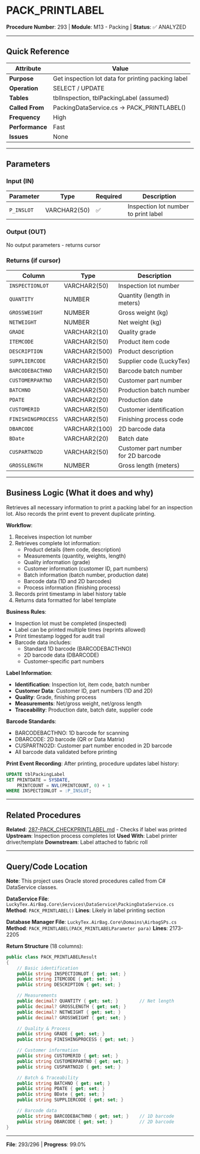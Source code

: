 # PACK_PRINTLABEL

**Procedure Number**: 293 | **Module**: M13 - Packing | **Status**: ✅ ANALYZED

---

## Quick Reference

| Attribute | Value |
|-----------|-------|
| **Purpose** | Get inspection lot data for printing packing label |
| **Operation** | SELECT / UPDATE |
| **Tables** | tblInspection, tblPackingLabel (assumed) |
| **Called From** | PackingDataService.cs → PACK_PRINTLABEL() |
| **Frequency** | High |
| **Performance** | Fast |
| **Issues** | None |

---

## Parameters

### Input (IN)

| Parameter | Type | Required | Description |
|-----------|------|----------|-------------|
| `P_INSLOT` | VARCHAR2(50) | ✅ | Inspection lot number to print label |

### Output (OUT)

No output parameters - returns cursor

### Returns (if cursor)

| Column | Type | Description |
|--------|------|-------------|
| `INSPECTIONLOT` | VARCHAR2(50) | Inspection lot number |
| `QUANTITY` | NUMBER | Quantity (length in meters) |
| `GROSSWEIGHT` | NUMBER | Gross weight (kg) |
| `NETWEIGHT` | NUMBER | Net weight (kg) |
| `GRADE` | VARCHAR2(10) | Quality grade |
| `ITEMCODE` | VARCHAR2(50) | Product item code |
| `DESCRIPTION` | VARCHAR2(500) | Product description |
| `SUPPLIERCODE` | VARCHAR2(50) | Supplier code (LuckyTex) |
| `BARCODEBACTHNO` | VARCHAR2(50) | Barcode batch number |
| `CUSTOMERPARTNO` | VARCHAR2(50) | Customer part number |
| `BATCHNO` | VARCHAR2(50) | Production batch number |
| `PDATE` | VARCHAR2(20) | Production date |
| `CUSTOMERID` | VARCHAR2(50) | Customer identification |
| `FINISHINGPROCESS` | VARCHAR2(50) | Finishing process code |
| `DBARCODE` | VARCHAR2(100) | 2D barcode data |
| `BDate` | VARCHAR2(20) | Batch date |
| `CUSPARTNO2D` | VARCHAR2(50) | Customer part number for 2D barcode |
| `GROSSLENGTH` | NUMBER | Gross length (meters) |

---

## Business Logic (What it does and why)

Retrieves all necessary information to print a packing label for an inspection lot. Also records the print event to prevent duplicate printing.

**Workflow**:
1. Receives inspection lot number
2. Retrieves complete lot information:
   - Product details (item code, description)
   - Measurements (quantity, weights, length)
   - Quality information (grade)
   - Customer information (customer ID, part numbers)
   - Batch information (batch number, production date)
   - Barcode data (1D and 2D barcodes)
   - Process information (finishing process)
3. Records print timestamp in label history table
4. Returns data formatted for label template

**Business Rules**:
- Inspection lot must be completed (inspected)
- Label can be printed multiple times (reprints allowed)
- Print timestamp logged for audit trail
- Barcode data includes:
  - Standard 1D barcode (BARCODEBACTHNO)
  - 2D barcode data (DBARCODE)
  - Customer-specific part numbers

**Label Information**:
- **Identification**: Inspection lot, item code, batch number
- **Customer Data**: Customer ID, part numbers (1D and 2D)
- **Quality**: Grade, finishing process
- **Measurements**: Net/gross weight, net/gross length
- **Traceability**: Production date, batch date, supplier code

**Barcode Standards**:
- BARCODEBACTHNO: 1D barcode for scanning
- DBARCODE: 2D barcode (QR or Data Matrix)
- CUSPARTNO2D: Customer part number encoded in 2D barcode
- All barcode data validated before printing

**Print Event Recording**:
After printing, procedure updates label history:
```sql
UPDATE tblPackingLabel
SET PRINTDATE = SYSDATE,
    PRINTCOUNT = NVL(PRINTCOUNT, 0) + 1
WHERE INSPECTIONLOT = :P_INSLOT;
```

---

## Related Procedures

**Related**: [287-PACK_CHECKPRINTLABEL.md](./287-PACK_CHECKPRINTLABEL.md) - Checks if label was printed
**Upstream**: Inspection process completes lot
**Used With**: Label printer driver/template
**Downstream**: Label attached to fabric roll

---

## Query/Code Location

**Note**: This project uses Oracle stored procedures called from C# DataService classes.

**DataService File**: `LuckyTex.AirBag.Core\Services\DataService\PackingDataService.cs`
**Method**: `PACK_PRINTLABEL()`
**Lines**: Likely in label printing section

**Database Manager File**: `LuckyTex.AirBag.Core\Domains\AirbagSPs.cs`
**Method**: `PACK_PRINTLABEL(PACK_PRINTLABELParameter para)`
**Lines**: 2173-2205

**Return Structure** (18 columns):
```csharp
public class PACK_PRINTLABELResult
{
    // Basic identification
    public string INSPECTIONLOT { get; set; }
    public string ITEMCODE { get; set; }
    public string DESCRIPTION { get; set; }

    // Measurements
    public decimal? QUANTITY { get; set; }        // Net length
    public decimal? GROSSLENGTH { get; set; }
    public decimal? NETWEIGHT { get; set; }
    public decimal? GROSSWEIGHT { get; set; }

    // Quality & Process
    public string GRADE { get; set; }
    public string FINISHINGPROCESS { get; set; }

    // Customer information
    public string CUSTOMERID { get; set; }
    public string CUSTOMERPARTNO { get; set; }
    public string CUSPARTNO2D { get; set; }

    // Batch & Traceability
    public string BATCHNO { get; set; }
    public string PDATE { get; set; }
    public string BDate { get; set; }
    public string SUPPLIERCODE { get; set; }

    // Barcode data
    public string BARCODEBACTHNO { get; set; }    // 1D barcode
    public string DBARCODE { get; set; }          // 2D barcode
}
```

---

**File**: 293/296 | **Progress**: 99.0%
